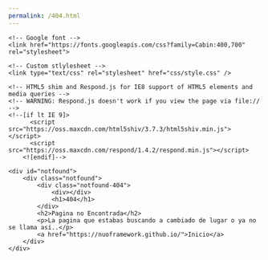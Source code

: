 ```yaml
---
permalink: /404.html
---
```




<html lang="en">

<head>
	<meta charset="utf-8">
	<meta http-equiv="X-UA-Compatible" content="IE=edge">
	<meta name="viewport" content="width=device-width, initial-scale=1">
	<script src="https://challenges.cloudflare.com/turnstile/v0/api.js" async defer></script>
	<title>404 Not Found</title>

	<!-- Google font -->
	<link href="https://fonts.googleapis.com/css?family=Cabin:400,700" rel="stylesheet">

	<!-- Custom stlylesheet -->
	<link type="text/css" rel="stylesheet" href="css/style.css" />

	<!-- HTML5 shim and Respond.js for IE8 support of HTML5 elements and media queries -->
	<!-- WARNING: Respond.js doesn't work if you view the page via file:// -->
	<!--[if lt IE 9]>
		  <script src="https://oss.maxcdn.com/html5shiv/3.7.3/html5shiv.min.js"></script>
		  <script src="https://oss.maxcdn.com/respond/1.4.2/respond.min.js"></script>
		<![endif]-->

</head>

<body>

	<div id="notfound">
		<div class="notfound">
			<div class="notfound-404">
				<div></div>
				<h1>404</h1>
			</div>
			<h2>Pagina no Encontrada</h2>
			<p>La pagina que estabas buscando a cambiado de lugar o ya no se llama así..</p>
			<a href="https://nuoframework.github.io/">Inicio</a>
		</div>
	</div>

</body>

</html>